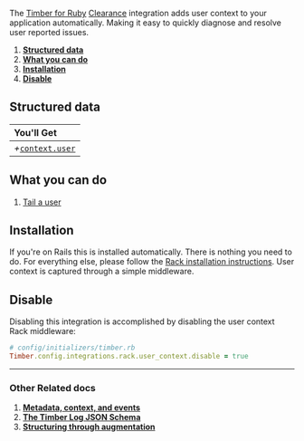 The [Timber for Ruby](https://github.com/timberio/timber-ruby) [Clearance](https://github.com/thoughtbot/clearance) integration adds user context to your application automatically. Making it easy to quickly diagnose and resolve user reported issues.

1. [**Structured data**](#structured-data)
2. [**What you can do**](#what-you-can-do)
3. [**Installation**](#installation)
4. [**Disable**](#disable)

## Structured data

|You'll Get|
|:------|
|<i>+</i>[`context.user`](/concepts/log-event-json-schema/context/user-context)|

## What you can do

1. [Tail a user](/app/console-log-viewer/tail-a-user)

## Installation

If you're on Rails this is installed automatically. There is nothing you need to do. For everything else, please follow the [Rack installation instructions](/languages/ruby/integrations/rack). User context is captured through a simple middleware.

## Disable

Disabling this integration is accomplished by disabling the user context Rack middleware:

```ruby
# config/initializers/timber.rb
Timber.config.integrations.rack.user_context.disable = true
```

---

### Other Related docs

1. [**Metadata, context, and events**](/concepts/metadata-context-and-events)
2. [**The Timber Log JSON Schema**](/concepts/log-event-json-schema)
3. [**Structuring through augmentation**](/concepts/structuring-through-augmentation)
